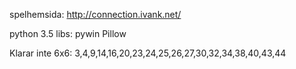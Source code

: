 
spelhemsida: http://connection.ivank.net/

python 3.5
libs:
pywin
Pillow

Klarar inte 6x6:
3,4,9,14,16,20,23,24,25,26,27,30,32,34,38,40,43,44
